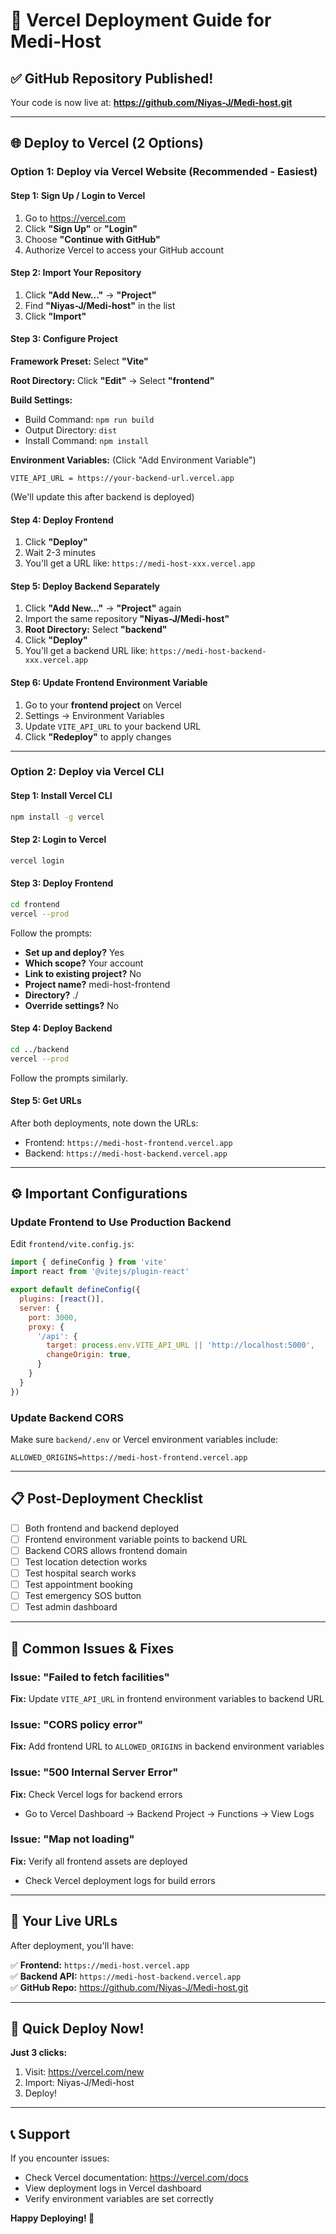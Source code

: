 # 🚀 Vercel Deployment Guide for Medi-Host

## ✅ GitHub Repository Published!

Your code is now live at: **https://github.com/Niyas-J/Medi-host.git**

---

## 🌐 Deploy to Vercel (2 Options)

### Option 1: Deploy via Vercel Website (Recommended - Easiest)

#### **Step 1: Sign Up / Login to Vercel**
1. Go to https://vercel.com
2. Click **"Sign Up"** or **"Login"**
3. Choose **"Continue with GitHub"**
4. Authorize Vercel to access your GitHub account

#### **Step 2: Import Your Repository**
1. Click **"Add New..."** → **"Project"**
2. Find **"Niyas-J/Medi-host"** in the list
3. Click **"Import"**

#### **Step 3: Configure Project**

**Framework Preset:** Select **"Vite"**

**Root Directory:** Click **"Edit"** → Select **"frontend"**

**Build Settings:**
- Build Command: `npm run build`
- Output Directory: `dist`
- Install Command: `npm install`

**Environment Variables:** (Click "Add Environment Variable")
```
VITE_API_URL = https://your-backend-url.vercel.app
```
(We'll update this after backend is deployed)

#### **Step 4: Deploy Frontend**
1. Click **"Deploy"**
2. Wait 2-3 minutes
3. You'll get a URL like: `https://medi-host-xxx.vercel.app`

#### **Step 5: Deploy Backend Separately**

1. Click **"Add New..."** → **"Project"** again
2. Import the same repository **"Niyas-J/Medi-host"**
3. **Root Directory:** Select **"backend"**
4. Click **"Deploy"**
5. You'll get a backend URL like: `https://medi-host-backend-xxx.vercel.app`

#### **Step 6: Update Frontend Environment Variable**

1. Go to your **frontend project** on Vercel
2. Settings → Environment Variables
3. Update `VITE_API_URL` to your backend URL
4. Click **"Redeploy"** to apply changes

---

### Option 2: Deploy via Vercel CLI

#### **Step 1: Install Vercel CLI**
```bash
npm install -g vercel
```

#### **Step 2: Login to Vercel**
```bash
vercel login
```

#### **Step 3: Deploy Frontend**
```bash
cd frontend
vercel --prod
```

Follow the prompts:
- **Set up and deploy?** Yes
- **Which scope?** Your account
- **Link to existing project?** No
- **Project name?** medi-host-frontend
- **Directory?** ./
- **Override settings?** No

#### **Step 4: Deploy Backend**
```bash
cd ../backend
vercel --prod
```

Follow the prompts similarly.

#### **Step 5: Get URLs**

After both deployments, note down the URLs:
- Frontend: `https://medi-host-frontend.vercel.app`
- Backend: `https://medi-host-backend.vercel.app`

---

## ⚙️ Important Configurations

### **Update Frontend to Use Production Backend**

Edit `frontend/vite.config.js`:

```javascript
import { defineConfig } from 'vite'
import react from '@vitejs/plugin-react'

export default defineConfig({
  plugins: [react()],
  server: {
    port: 3000,
    proxy: {
      '/api': {
        target: process.env.VITE_API_URL || 'http://localhost:5000',
        changeOrigin: true,
      }
    }
  }
})
```

### **Update Backend CORS**

Make sure `backend/.env` or Vercel environment variables include:
```
ALLOWED_ORIGINS=https://medi-host-frontend.vercel.app
```

---

## 📋 Post-Deployment Checklist

- [ ] Both frontend and backend deployed
- [ ] Frontend environment variable points to backend URL
- [ ] Backend CORS allows frontend domain
- [ ] Test location detection works
- [ ] Test hospital search works
- [ ] Test appointment booking
- [ ] Test emergency SOS button
- [ ] Test admin dashboard

---

## 🔧 Common Issues & Fixes

### **Issue: "Failed to fetch facilities"**
**Fix:** Update `VITE_API_URL` in frontend environment variables to backend URL

### **Issue: "CORS policy error"**
**Fix:** Add frontend URL to `ALLOWED_ORIGINS` in backend environment variables

### **Issue: "500 Internal Server Error"**
**Fix:** Check Vercel logs for backend errors
- Go to Vercel Dashboard → Backend Project → Functions → View Logs

### **Issue: "Map not loading"**
**Fix:** Verify all frontend assets are deployed
- Check Vercel deployment logs for build errors

---

## 🌟 Your Live URLs

After deployment, you'll have:

✅ **Frontend:** `https://medi-host.vercel.app`  
✅ **Backend API:** `https://medi-host-backend.vercel.app`  
✅ **GitHub Repo:** https://github.com/Niyas-J/Medi-host.git

---

## 🎉 Quick Deploy Now!

**Just 3 clicks:**

1. Visit: https://vercel.com/new
2. Import: Niyas-J/Medi-host
3. Deploy!

---

## 📞 Support

If you encounter issues:
- Check Vercel documentation: https://vercel.com/docs
- View deployment logs in Vercel dashboard
- Verify environment variables are set correctly

**Happy Deploying! 🚀**

